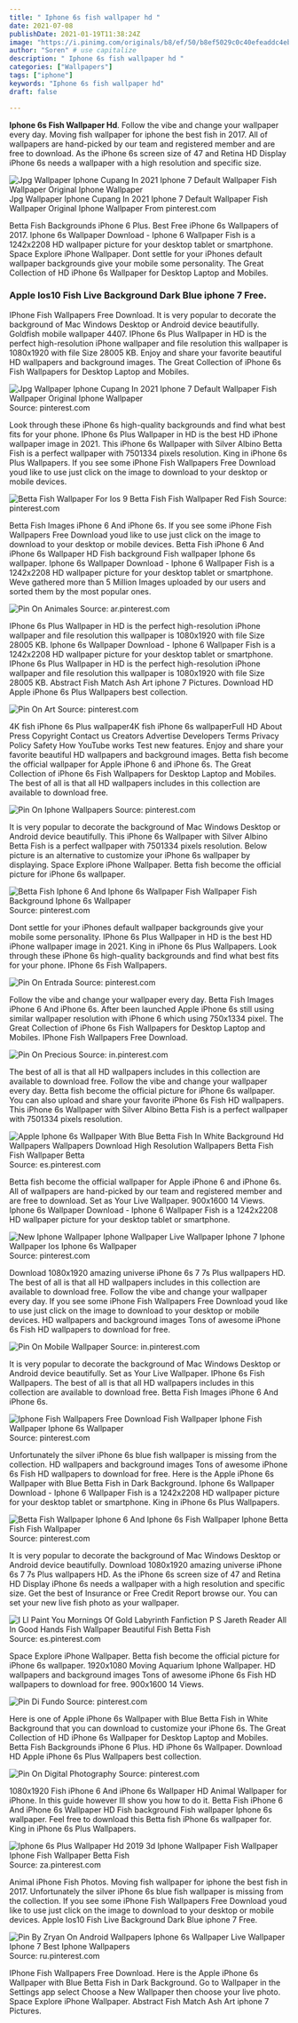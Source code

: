 ```yaml
---
title: " Iphone 6s fish wallpaper hd "
date: 2021-07-08
publishDate: 2021-01-19T11:38:24Z
image: "https://i.pinimg.com/originals/b8/ef/50/b8ef5029c0c40efeaddc4eb23819d867.jpg"
author: "Soren" # use capitalize
description: " Iphone 6s fish wallpaper hd "
categories: ["Wallpapers"]
tags: ["iphone"]
keywords: "Iphone 6s fish wallpaper hd"
draft: false

---
```



**Iphone 6s Fish Wallpaper Hd**. Follow the vibe and change your wallpaper every day. Moving fish wallpaper for iphone the best fish in 2017. All of wallpapers are hand-picked by our team and registered member and are free to download. As the iPhone 6s screen size of 47 and Retina HD Display iPhone 6s needs a wallpaper with a high resolution and specific size.

![Jpg Wallpaper Iphone Cupang In 2021 Iphone 7 Default Wallpaper Fish Wallpaper Original Iphone Wallpaper](https://i.pinimg.com/originals/9e/0a/38/9e0a3860b8bf27d9f5351b23d948cb33.jpg "Jpg Wallpaper Iphone Cupang In 2021 Iphone 7 Default Wallpaper Fish Wallpaper Original Iphone Wallpaper")
Jpg Wallpaper Iphone Cupang In 2021 Iphone 7 Default Wallpaper Fish Wallpaper Original Iphone Wallpaper From pinterest.com


Betta Fish Backgrounds iPhone 6 Plus. Best Free iPhone 6s Wallpapers of 2017. Iphone 6s Wallpaper Download - Iphone 6 Wallpaper Fish is a 1242x2208 HD wallpaper picture for your desktop tablet or smartphone. Space Explore iPhone Wallpaper. Dont settle for your iPhones default wallpaper backgrounds give your mobile some personality. The Great Collection of HD iPhone 6s Wallpaper for Desktop Laptop and Mobiles.

### Apple Ios10 Fish Live Background Dark Blue iphone 7 Free.

IPhone Fish Wallpapers Free Download. It is very popular to decorate the background of Mac Windows Desktop or Android device beautifully. Goldfish mobile wallpaper 4407. IPhone 6s Plus Wallpaper in HD is the perfect high-resolution iPhone wallpaper and file resolution this wallpaper is 1080x1920 with file Size 28005 KB. Enjoy and share your favorite beautiful HD wallpapers and background images. The Great Collection of iPhone 6s Fish Wallpapers for Desktop Laptop and Mobiles.


![Jpg Wallpaper Iphone Cupang In 2021 Iphone 7 Default Wallpaper Fish Wallpaper Original Iphone Wallpaper](https://i.pinimg.com/originals/9e/0a/38/9e0a3860b8bf27d9f5351b23d948cb33.jpg "Jpg Wallpaper Iphone Cupang In 2021 Iphone 7 Default Wallpaper Fish Wallpaper Original Iphone Wallpaper")
Source: pinterest.com

Look through these iPhone 6s high-quality backgrounds and find what best fits for your phone. IPhone 6s Plus Wallpaper in HD is the best HD iPhone wallpaper image in 2021. This iPhone 6s Wallpaper with Silver Albino Betta Fish is a perfect wallpaper with 7501334 pixels resolution. King in iPhone 6s Plus Wallpapers. If you see some iPhone Fish Wallpapers Free Download youd like to use just click on the image to download to your desktop or mobile devices.

![Betta Fish Wallpaper For Ios 9 Betta Fish Fish Wallpaper Red Fish](https://i.pinimg.com/originals/99/4e/a4/994ea462570e60ae7d0ac9ab9fb20028.jpg "Betta Fish Wallpaper For Ios 9 Betta Fish Fish Wallpaper Red Fish")
Source: pinterest.com

Betta Fish Images iPhone 6 And iPhone 6s. If you see some iPhone Fish Wallpapers Free Download youd like to use just click on the image to download to your desktop or mobile devices. Betta Fish iPhone 6 And iPhone 6s Wallpaper HD Fish background Fish wallpaper Iphone 6s wallpaper. Iphone 6s Wallpaper Download - Iphone 6 Wallpaper Fish is a 1242x2208 HD wallpaper picture for your desktop tablet or smartphone. Weve gathered more than 5 Million Images uploaded by our users and sorted them by the most popular ones.

![Pin On Animales](https://i.pinimg.com/originals/c0/9c/a9/c09ca9ffdb32a4ac216b4d6522e633b6.jpg "Pin On Animales")
Source: ar.pinterest.com

IPhone 6s Plus Wallpaper in HD is the perfect high-resolution iPhone wallpaper and file resolution this wallpaper is 1080x1920 with file Size 28005 KB. Iphone 6s Wallpaper Download - Iphone 6 Wallpaper Fish is a 1242x2208 HD wallpaper picture for your desktop tablet or smartphone. IPhone 6s Plus Wallpaper in HD is the perfect high-resolution iPhone wallpaper and file resolution this wallpaper is 1080x1920 with file Size 28005 KB. Abstract Fish Match Ash Art iphone 7 Pictures. Download HD Apple iPhone 6s Plus Wallpapers best collection.

![Pin On Art](https://i.pinimg.com/originals/66/00/db/6600db1c2f5675473069053aed94e5ca.jpg "Pin On Art")
Source: pinterest.com

4K fish iPhone 6s Plus wallpaper4K fish iPhone 6s wallpaperFull HD About Press Copyright Contact us Creators Advertise Developers Terms Privacy Policy Safety How YouTube works Test new features. Enjoy and share your favorite beautiful HD wallpapers and background images. Betta fish become the official wallpaper for Apple iPhone 6 and iPhone 6s. The Great Collection of iPhone 6s Fish Wallpapers for Desktop Laptop and Mobiles. The best of all is that all HD wallpapers includes in this collection are available to download free.

![Pin On Iphone Wallpapers](https://i.pinimg.com/originals/b9/5f/77/b95f7767ba636b25238c604b5fdbfe4b.png "Pin On Iphone Wallpapers")
Source: pinterest.com

It is very popular to decorate the background of Mac Windows Desktop or Android device beautifully. This iPhone 6s Wallpaper with Silver Albino Betta Fish is a perfect wallpaper with 7501334 pixels resolution. Below picture is an alternative to customize your iPhone 6s wallpaper by displaying. Space Explore iPhone Wallpaper. Betta fish become the official picture for iPhone 6s wallpaper.

![Betta Fish Iphone 6 And Iphone 6s Wallpaper Fish Wallpaper Fish Background Iphone 6s Wallpaper](https://i.pinimg.com/originals/b4/91/6f/b4916f0b46646a5cad6825ae005834b4.jpg "Betta Fish Iphone 6 And Iphone 6s Wallpaper Fish Wallpaper Fish Background Iphone 6s Wallpaper")
Source: pinterest.com

Dont settle for your iPhones default wallpaper backgrounds give your mobile some personality. IPhone 6s Plus Wallpaper in HD is the best HD iPhone wallpaper image in 2021. King in iPhone 6s Plus Wallpapers. Look through these iPhone 6s high-quality backgrounds and find what best fits for your phone. IPhone 6s Fish Wallpapers.

![Pin On Entrada](https://i.pinimg.com/originals/b6/11/4f/b6114f3dbe7d140a5c49c9f5c905a3cb.jpg "Pin On Entrada")
Source: pinterest.com

Follow the vibe and change your wallpaper every day. Betta Fish Images iPhone 6 And iPhone 6s. After been launched Apple iPhone 6s still using similar wallpaper resolution with iPhone 6 which using 750x1334 pixel. The Great Collection of iPhone 6s Fish Wallpapers for Desktop Laptop and Mobiles. IPhone Fish Wallpapers Free Download.

![Pin On Precious](https://i.pinimg.com/originals/5e/4d/76/5e4d76971e35a5584ed3b36700938805.png "Pin On Precious")
Source: in.pinterest.com

The best of all is that all HD wallpapers includes in this collection are available to download free. Follow the vibe and change your wallpaper every day. Betta fish become the official picture for iPhone 6s wallpaper. You can also upload and share your favorite iPhone 6s Fish HD wallpapers. This iPhone 6s Wallpaper with Silver Albino Betta Fish is a perfect wallpaper with 7501334 pixels resolution.

![Apple Iphone 6s Wallpaper With Blue Betta Fish In White Background Hd Wallpapers Wallpapers Download High Resolution Wallpapers Betta Fish Fish Wallpaper Betta](https://i.pinimg.com/originals/c7/0c/f3/c70cf3e7a95bbeff3950ef0fd8b8f697.jpg "Apple Iphone 6s Wallpaper With Blue Betta Fish In White Background Hd Wallpapers Wallpapers Download High Resolution Wallpapers Betta Fish Fish Wallpaper Betta")
Source: es.pinterest.com

Betta fish become the official wallpaper for Apple iPhone 6 and iPhone 6s. All of wallpapers are hand-picked by our team and registered member and are free to download. Set as Your Live Wallpaper. 900x1600 14 Views. Iphone 6s Wallpaper Download - Iphone 6 Wallpaper Fish is a 1242x2208 HD wallpaper picture for your desktop tablet or smartphone.

![New Iphone Wallpaper Iphone Wallpaper Live Wallpaper Iphone 7 Iphone Wallpaper Ios Iphone 6s Wallpaper](https://i.pinimg.com/474x/f5/24/c3/f524c3019fecf04e1f7d2f5a9d696e5a.jpg "New Iphone Wallpaper Iphone Wallpaper Live Wallpaper Iphone 7 Iphone Wallpaper Ios Iphone 6s Wallpaper")
Source: pinterest.com

Download 1080x1920 amazing universe iPhone 6s 7 7s Plus wallpapers HD. The best of all is that all HD wallpapers includes in this collection are available to download free. Follow the vibe and change your wallpaper every day. If you see some iPhone Fish Wallpapers Free Download youd like to use just click on the image to download to your desktop or mobile devices. HD wallpapers and background images Tons of awesome iPhone 6s Fish HD wallpapers to download for free.

![Pin On Mobile Wallpaper](https://i.pinimg.com/736x/5e/49/ed/5e49edf3821bab19ef453ef669815bc0.jpg "Pin On Mobile Wallpaper")
Source: in.pinterest.com

It is very popular to decorate the background of Mac Windows Desktop or Android device beautifully. Set as Your Live Wallpaper. IPhone 6s Fish Wallpapers. The best of all is that all HD wallpapers includes in this collection are available to download free. Betta Fish Images iPhone 6 And iPhone 6s.

![Iphone Fish Wallpapers Free Download Fish Wallpaper Iphone Fish Wallpaper Iphone 6s Wallpaper](https://i.pinimg.com/originals/5a/00/b5/5a00b590bf58b31c5eab32f7bb1d5acd.png "Iphone Fish Wallpapers Free Download Fish Wallpaper Iphone Fish Wallpaper Iphone 6s Wallpaper")
Source: pinterest.com

Unfortunately the silver iPhone 6s blue fish wallpaper is missing from the collection. HD wallpapers and background images Tons of awesome iPhone 6s Fish HD wallpapers to download for free. Here is the Apple iPhone 6s Wallpaper with Blue Betta Fish in Dark Background. Iphone 6s Wallpaper Download - Iphone 6 Wallpaper Fish is a 1242x2208 HD wallpaper picture for your desktop tablet or smartphone. King in iPhone 6s Plus Wallpapers.

![Betta Fish Wallpaper Iphone 6 And Iphone 6s Fish Wallpaper Iphone Betta Fish Fish Wallpaper](https://i.pinimg.com/originals/a0/76/83/a07683e4f68502153d049944192a21da.jpg "Betta Fish Wallpaper Iphone 6 And Iphone 6s Fish Wallpaper Iphone Betta Fish Fish Wallpaper")
Source: pinterest.com

It is very popular to decorate the background of Mac Windows Desktop or Android device beautifully. Download 1080x1920 amazing universe iPhone 6s 7 7s Plus wallpapers HD. As the iPhone 6s screen size of 47 and Retina HD Display iPhone 6s needs a wallpaper with a high resolution and specific size. Get the best of Insurance or Free Credit Report browse our. You can set your new live fish photo as your wallpaper.

![I Ll Paint You Mornings Of Gold Labyrinth Fanfiction P S Jareth Reader All In Good Hands Fish Wallpaper Beautiful Fish Betta Fish](https://i.pinimg.com/originals/ce/b7/3d/ceb73d1a2692845b3c8f0de8336b430e.jpg "I Ll Paint You Mornings Of Gold Labyrinth Fanfiction P S Jareth Reader All In Good Hands Fish Wallpaper Beautiful Fish Betta Fish")
Source: es.pinterest.com

Space Explore iPhone Wallpaper. Betta fish become the official picture for iPhone 6s wallpaper. 1920x1080 Moving Aquarium Iphone Wallpaper. HD wallpapers and background images Tons of awesome iPhone 6s Fish HD wallpapers to download for free. 900x1600 14 Views.

![Pin Di Fundo](https://i.pinimg.com/originals/b8/cd/b9/b8cdb9882a81826791fd7c0ab79731ba.jpg "Pin Di Fundo")
Source: pinterest.com

Here is one of Apple iPhone 6s Wallpaper with Blue Betta Fish in White Background that you can download to customize your iPhone 6s. The Great Collection of HD iPhone 6s Wallpaper for Desktop Laptop and Mobiles. Betta Fish Backgrounds iPhone 6 Plus. HD iPhone 6s Wallpaper. Download HD Apple iPhone 6s Plus Wallpapers best collection.

![Pin On Digital Photography](https://i.pinimg.com/originals/6e/7e/50/6e7e50f47019c0aaf266744f6405af70.jpg "Pin On Digital Photography")
Source: pinterest.com

1080x1920 Fish iPhone 6 And iPhone 6s Wallpaper HD Animal Wallpaper for iPhone. In this guide however Ill show you how to do it. Betta Fish iPhone 6 And iPhone 6s Wallpaper HD Fish background Fish wallpaper Iphone 6s wallpaper. Feel free to download this Betta fish iPhone 6s wallpaper for. King in iPhone 6s Plus Wallpapers.

![Iphone 6s Plus Wallpaper Hd 2019 3d Iphone Wallpaper Fish Wallpaper Iphone Fish Wallpaper Betta Fish](https://i.pinimg.com/736x/62/22/e8/6222e8d70addec4bf43330a1744e6d7d.jpg "Iphone 6s Plus Wallpaper Hd 2019 3d Iphone Wallpaper Fish Wallpaper Iphone Fish Wallpaper Betta Fish")
Source: za.pinterest.com

Animal iPhone Fish Photos. Moving fish wallpaper for iphone the best fish in 2017. Unfortunately the silver iPhone 6s blue fish wallpaper is missing from the collection. If you see some iPhone Fish Wallpapers Free Download youd like to use just click on the image to download to your desktop or mobile devices. Apple Ios10 Fish Live Background Dark Blue iphone 7 Free.

![Pin By Zryan On Android Wallpapers Iphone 6s Wallpaper Live Wallpaper Iphone 7 Best Iphone Wallpapers](https://i.pinimg.com/originals/b8/ef/50/b8ef5029c0c40efeaddc4eb23819d867.jpg "Pin By Zryan On Android Wallpapers Iphone 6s Wallpaper Live Wallpaper Iphone 7 Best Iphone Wallpapers")
Source: ru.pinterest.com

IPhone Fish Wallpapers Free Download. Here is the Apple iPhone 6s Wallpaper with Blue Betta Fish in Dark Background. Go to Wallpaper in the Settings app select Choose a New Wallpaper then choose your live photo. Space Explore iPhone Wallpaper. Abstract Fish Match Ash Art iphone 7 Pictures.

